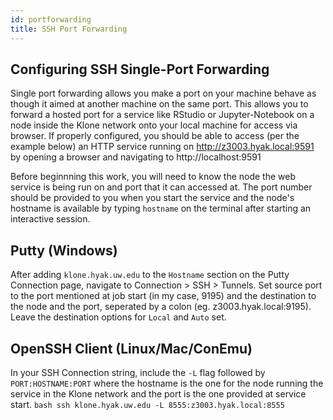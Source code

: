 ```yaml
---
id: portforwarding
title: SSH Port Forwarding
---
```


Configuring SSH Single-Port Forwarding
--------------------------------------

Single port forwarding allows you make a port on your machine behave as though it aimed at another machine on the same port. This allows you to forward a hosted port for a service like RStudio or Jupyter-Notebook on a node inside the Klone network onto your local machine for access via browser. If properly configured, you should be able to access (per the example below) an HTTP service running on http://z3003.hyak.local:9591 by opening a browser and navigating to http://localhost:9591

Before beginnning this work, you will need to know the node the web service is being run on and port that it can accessed at. The port number should be provided to you when you start the service and the node's hostname is available by typing `hostname` on the terminal after starting an interactive session.

Putty (Windows)
---------------

After adding `klone.hyak.uw.edu` to the `Hostname` section on the Putty Connection page, navigate to Connection > SSH > Tunnels. Set source port to the port mentioned at job start (in my case, 9195) and the destination to the node and the port, seperated by a colon (eg. z3003.hyak.local:9195). Leave the destination options for `Local` and `Auto` set.

OpenSSH Client (Linux/Mac/ConEmu)
---------------------------------

In your SSH Connection string, include the `-L` flag followed by `PORT:HOSTNAME:PORT` where the hostname is the one for the node running the service in the Klone network and the port is the one provided at service start.
    ```bash
    ssh klone.hyak.uw.edu -L 8555:z3003.hyak.local:8555
    ```
